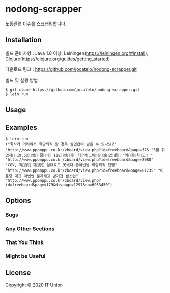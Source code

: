 # nodong-scrapper

노동관련 이슈를 스크래핑합니다.

## Installation

빌드 준비사항 : Java 1.8 이상, Leiningen(https://leiningen.org/#install), Clojure(https://clojure.org/guides/getting_started)

다운로드 링크 : https://github.com/jocatelo/nodong-scrapper.git

빌드 및 실행 방법

```
$ git clone https://github.com/jocatelo/nodong-scrapper.git
$ lein run
```

## Usage

## Examples

```
$ lein run
("회사가 어려워서 희망퇴직 할 경우 실업급여 받을 수 있나요?" "http://www.ppomppu.co.kr/zboard/view.php?id=freeboard&page=37& "3월 취업자 19.5만명 줄어 11년만에 최악…체감실업률 '역대최고'" "http://www.ppomppu.co.kr/zboard/view.php?id=freeboard&page=8088" "CGV, 직영 극장 임대료도 못냈다…급여반납·희망퇴직 단행" "http://www.ppomppu.co.kr/zboard/view.php?id=freeboard&page=81735" "미통당 대표 이번엔 문자해고 받기전 빤스런" "http://www.ppomppu.co.kr/zboard/view.php?id=freeboard&page=179&divpage=1297&no=6953450")
```

## Options
### Bugs
### Any Other Sections
### That You Think
### Might be Useful

## License

Copyright © 2020 IT Union
